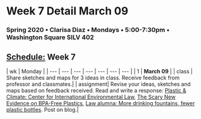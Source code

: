 # Week 7 Detail March 09

### Spring 2020 • Clarisa Diaz • Mondays • 5:00-7:30pm • Washington Square SILV 402

## [Schedule:](./) Week 7

| wk | Monday |
| --- | --- | --- | --- | --- | --- | --- |
| 1 | **March 09** |
| class | Share sketches and maps for 3 ideas in class. Receive feedback from professor and classmates.| 
| assignment| Revise your ideas, sketches and maps based on feedback received. Read and write a response: [Plastic & Climate: Center for International Environmental Law](https://www.ciel.org/plasticandclimate/), [The Scary New Evidence on BPA-Free Plastics](https://www.motherjones.com/environment/2014/03/tritan-certichem-eastman-bpa-free-plastic-safe/), [Law alumna: More drinking fountains, fewer plastic bottles](https://law.tulane.edu/news/law-alumna-more-drinking-fountains-fewer-plastic-bottles). Post on blog.|  

